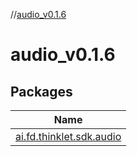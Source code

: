 //[audio_v0.1.6](index.md)

# audio_v0.1.6

## Packages

| Name |
|---|
| [ai.fd.thinklet.sdk.audio](audio_v0.1.6/ai.fd.thinklet.sdk.audio/index.md) |

